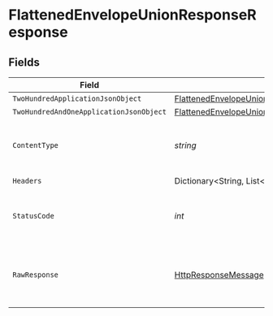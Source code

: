 # FlattenedEnvelopeUnionResponseResponse


## Fields

| Field                                                                                                                                           | Type                                                                                                                                            | Required                                                                                                                                        | Description                                                                                                                                     |
| ----------------------------------------------------------------------------------------------------------------------------------------------- | ----------------------------------------------------------------------------------------------------------------------------------------------- | ----------------------------------------------------------------------------------------------------------------------------------------------- | ----------------------------------------------------------------------------------------------------------------------------------------------- |
| `TwoHundredApplicationJsonObject`                                                                                                               | [FlattenedEnvelopeUnionResponseResponseBody](../../Models/Operations/FlattenedEnvelopeUnionResponseResponseBody.md)                             | :heavy_minus_sign:                                                                                                                              | OK                                                                                                                                              |
| `TwoHundredAndOneApplicationJsonObject`                                                                                                         | [FlattenedEnvelopeUnionResponseResponseBodiesResponseBody](../../Models/Operations/FlattenedEnvelopeUnionResponseResponseBodiesResponseBody.md) | :heavy_minus_sign:                                                                                                                              | Created                                                                                                                                         |
| `ContentType`                                                                                                                                   | *string*                                                                                                                                        | :heavy_check_mark:                                                                                                                              | HTTP response content type for this operation                                                                                                   |
| `Headers`                                                                                                                                       | Dictionary<String, List<*string*>>                                                                                                              | :heavy_check_mark:                                                                                                                              | N/A                                                                                                                                             |
| `StatusCode`                                                                                                                                    | *int*                                                                                                                                           | :heavy_check_mark:                                                                                                                              | HTTP response status code for this operation                                                                                                    |
| `RawResponse`                                                                                                                                   | [HttpResponseMessage](https://learn.microsoft.com/en-us/dotnet/api/system.net.http.httpresponsemessage?view=net-5.0)                            | :heavy_check_mark:                                                                                                                              | Raw HTTP response; suitable for custom response parsing                                                                                         |